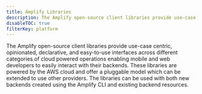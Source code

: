 ```yaml
---
title: Amplify Libraries
description: The Amplify open-source client libraries provide use-case centric, opinionated, declarative, and easy-to-use interfaces across different categories of cloud powered operations enabling mobile and web developers to easily interact with their backends. 
disableTOC: true
filterKey: platform
---
```


The Amplify open-source client libraries provide use-case centric, opinionated, declarative, and easy-to-use interfaces across different categories of cloud powered operations enabling mobile and web developers to easily interact with their backends. These libraries are powered by the AWS cloud and offer a pluggable model which can be extended to use other providers. The libraries can be used with both new backends created using the Amplify CLI and existing backend resources.

<inline-fragment platform="ios" src="~/fragments/lib/ios.md"></inline-fragment>
<inline-fragment platform="android" src="~/fragments/lib/android.md"></inline-fragment>
<inline-fragment platform="flutter" src="~/fragments/lib/flutter.md"></inline-fragment>
<inline-fragment platform="js" src="~/fragments/lib/js.md"></inline-fragment>